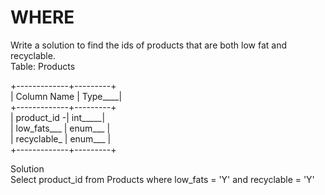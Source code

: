 # WHERE 
Write a solution to find the ids of products that are both low fat and recyclable.\
Table: Products

+-------------+---------+\
| Column Name | Type____|\
+-------------+---------+\
| product_id -| int_____|\
| low_fats___ | enum___ |\
| recyclable_ | enum___ |\
+-------------+---------+

Solution\
Select product_id from Products where low_fats = 'Y' and recyclable = 'Y'
